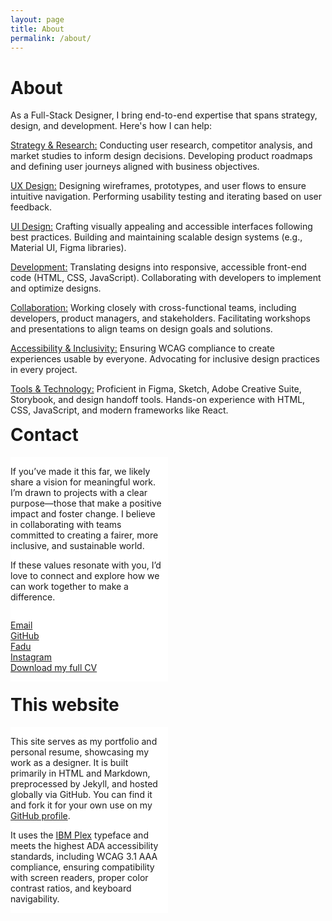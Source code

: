 ```yaml
---
layout: page
title: About
permalink: /about/
---
```


<h1 class="page-heading">About</h1>

<div class="multi-column">

  <p>
    As a Full-Stack Designer, I bring end-to-end expertise that spans strategy, design, and development. Here's how I can help:
  </p>
  <p>
    <u>Strategy & Research:</u>  
    Conducting user research, competitor analysis, and market studies to inform design decisions.  
    Developing product roadmaps and defining user journeys aligned with business objectives.
  </p>
  <p>
    <u>UX Design:</u>  
    Designing wireframes, prototypes, and user flows to ensure intuitive navigation.  
    Performing usability testing and iterating based on user feedback.
  </p>
  <p>
    <u>UI Design:</u>  
    Crafting visually appealing and accessible interfaces following best practices.  
    Building and maintaining scalable design systems (e.g., Material UI, Figma libraries).
  </p>
  <p>
    <u>Development:</u>  
    Translating designs into responsive, accessible front-end code (HTML, CSS, JavaScript).  
    Collaborating with developers to implement and optimize designs.
  </p>
  <p>
    <u>Collaboration:</u>  
    Working closely with cross-functional teams, including developers, product managers, and stakeholders.  
    Facilitating workshops and presentations to align teams on design goals and solutions.
  </p>
  <p>
    <u>Accessibility & Inclusivity:</u>  
    Ensuring WCAG compliance to create experiences usable by everyone.  
    Advocating for inclusive design practices in every project.
  </p>
  <p>
    <u>Tools & Technology:</u>  
    Proficient in Figma, Sketch, Adobe Creative Suite, Storybook, and design handoff tools.  
    Hands-on experience with HTML, CSS, JavaScript, and modern frameworks like React.
  </p>

  </div>

<h1 class="page-heading" style="margin-top:calc(var(--margin-top)*2)">Contact</h1>

<div class="row">
<div class="column">
<p>
If you’ve made it this far, we likely share a vision for meaningful work. I’m drawn to projects with a clear purpose—those that make a positive impact and foster change. I believe in collaborating with teams committed to creating a fairer, more inclusive, and sustainable world.  
</p>
    <p>
If these values resonate with you, I’d love to connect and explore how we can work together to make a difference.  
  </p>

  <div class="column links">
 <p>
<a href="mailto:cataldo.diego@gmail.com" target="_blank">Email</a>
<a href="https://github.com/catuy" target="_blank">GitHub</a>
<a href="https://cv.fadu.edu.uy/mod/data/view.php?d=6&rid=557&filter=1" target="_blank">Fadu</a>
<a href="https://www.instagram.com/c______do/" target="_blank">Instagram</a>
<a href="/assets/blogimages/resume.pdf" target="_blank">Download my full CV</a>
</p>
</div>
</div>
<div class="column">
</div>
</div>



<h1 class="page-heading" style="margin-top:calc(var(--margin-top)*2)">This website</h1>
<div class="row">
<div class="column">
<p>
This site serves as my portfolio and personal resume, showcasing my work as a designer. It is built primarily in HTML and Markdown, preprocessed by Jekyll, and hosted globally via GitHub. You can find it and fork it for your own use on my <a href="https://github.com/catuy" target="_blank">GitHub profile</a>.
</p>
<p>
It uses the <a href="https://www.ibm.com/plex/" target="_blank">IBM Plex</a> typeface and meets the highest ADA accessibility standards, including WCAG 3.1 AAA compliance, ensuring compatibility with screen readers, proper color contrast ratios, and keyboard navigability.
</p>
</div>
<div class="column">
</div>
</div>


<style>
   .column.links a{
        display: block;
        /* text-align:right; */
    }
.row {
  display: flex;
  /* flex-wrap: wrap; */
  margin-bottom: 20px;
  gap: 40px;
}

.column {
  flex: 1;
  /* padding: 10px; */
  box-sizing: border-box;
}

.row .column:first-child {
    flex: 0 0 50%; /* 25% de ancho para la columna de texto */
    padding-right: 10px;
    position: sticky;
    top: 100px; /* Sticky a 90px desde la parte superior */
    align-self: flex-start; /* Para que el sticky funcione correctamente */
    background: white; /* Fondo blanco para evitar superposiciones raras */
    z-index: 1; /* Asegura que quede por encima si se solapa con otros elementos */
  }

  .row .column:last-child {
    flex: 0 0 50%; /* 75% de ancho para la columna de imágenes/iframes */
  }


</style>